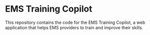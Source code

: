 # EMS Training Copilot

This repository contains the code for the EMS Training Copilot, a web application that helps EMS providers to train and improve their skills.
